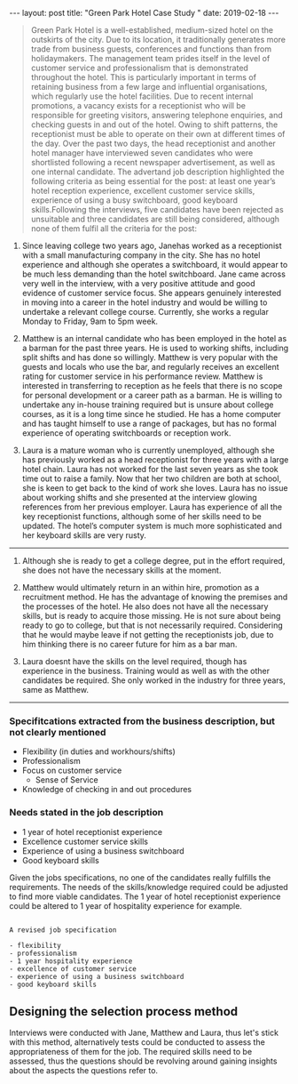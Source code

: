 --- layout: post title: "Green Park Hotel Case Study " date: 2019-02-18 ---

> Green Park Hotel is a well-established, medium-sized hotel on the outskirts of
> the city. Due to its location, it traditionally generates more trade from
> business guests, conferences and functions than from holidaymakers. The
> management team prides itself in the level of customer service and
> professionalism that is demonstrated throughout the hotel. This is
> particularly important in terms of retaining business from a few large and
> influential organisations, which regularly use the hotel facilities. Due to
> recent internal promotions, a vacancy exists for a receptionist who will be
> responsible for greeting visitors, answering telephone enquiries, and checking
> guests in and out of the hotel. Owing to shift patterns, the receptionist must
> be able to operate on their own at different times of the day. Over the past
> two days, the head receptionist and another hotel manager have interviewed
> seven candidates who were shortlisted following a recent newspaper
> advertisement, as well as one internal candidate. The advertand job
> description highlighted the following criteria as being essential for the
> post: at least one year’s hotel reception experience, excellent customer
> service skills, experience of using a busy switchboard, good keyboard
> skills.Following the interviews, five candidates have been rejected as
> unsuitable and three candidates are still being considered, although none of
> them fulfil all the criteria for the post:

1. Since leaving college two years ago, Janehas worked as a receptionist with a
small manufacturing company in the city. She has no hotel experience and
although she operates a switchboard, it would appear to be much less demanding
than the hotel switchboard. Jane came across very well in the interview, with a
very positive attitude and good evidence of customer service focus. She appears
genuinely interested in moving into a career in the hotel industry and would be
willing to undertake a relevant college course. Currently, she works a regular
Monday to Friday, 9am to 5pm week.

2. Matthew is an internal candidate who has been employed in the hotel as a
barman for the past three years. He is used to working shifts, including split
shifts and has done so willingly. Matthew is very popular with the guests and
locals who use the bar, and regularly receives an excellent rating for customer
service in his performance review. Matthew is interested in transferring to
reception as he feels that there is no scope for personal development or a
career path as a barman. He is willing to undertake any in-house training
required but is unsure about college courses, as it is a long time since he
studied. He has a home computer and has taught himself to use a range of
packages, but has no formal experience of operating switchboards or reception
work.

3. Laura is a mature woman who is currently unemployed, although she has
previously worked as a head receptionist for three years with a large hotel
chain. Laura has not worked for the last seven years as she took time out to
raise a family. Now that her two children are both at school, she is keen to get
back to the kind of work she loves. Laura has no issue about working shifts and
she presented at the interview glowing references from her previous employer.
Laura has experience of all the key receptionist functions, although some of her
skills need to be updated. The hotel’s computer system is much more
sophisticated and her keyboard skills are very rusty.

--------------------------------------------------------------------------------

1. Although she is ready to get a college degree, put in the effort required,
she does not have the necessary skills at the moment. 

2. Matthew would ultimately return in an within hire, promotion as a recruitment
method. He has the advantage of knowing the premises and the processes of the
hotel. He also does not have all the necessary skills, but is ready to acquire
those missing. He is not sure about being ready to go to college, but that is
not necessarily required. Considering that he would maybe leave if not getting
the receptionists job, due to him thinking there is no career future for him as
a bar man.

3. Laura doesnt have the skills on the level required, though has experience in
the business. Training would as well as with the other candidates be required.
She only worked in the industry for three years, same as Matthew.

---------------------------------------------------------------------------------

### Specifitcations extracted from the business description, but not clearly mentioned

- Flexibility (in duties and workhours/shifts)
- Professionalism
- Focus on customer service
    - Sense of Service
- Knowledge of checking in and out procedures

### Needs stated in the job description

* 1 year of hotel receptionist experience
* Excellence customer service skills
* Experience of using a business switchboard
* Good keyboard skills

Given the jobs specifications, no one of the candidates really fulfills the
requirements. The needs of the skills/knowledge required could be adjusted to
find more viable candidates. The 1 year of hotel receptionist experience could
be altered to 1 year of hospitality experience for example.

```

A revised job specification

- flexibility
- professionalism
- 1 year hospitality experience
- excellence of customer service
- experience of using a business switchboard
- good keyboard skills

```

## Designing the selection process method

Interviews were conducted with Jane, Matthew and Laura, thus let's stick with
this method, alternatively tests could be conducted to assess the
appropriateness of them for the job. The required skills need to be assessed,
thus the questions should be revolving around gaining insights about the aspects
the questions refer to.



